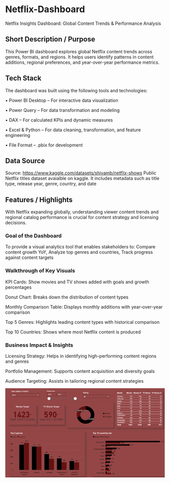 # Netflix-Dashboard

Netflix Insights Dashboard: Global Content Trends & Performance Analysis

## Short Description / Purpose
This Power BI dashboard explores global Netflix content trends across genres, formats, and regions. It helps users identify patterns in content additions, regional preferences, and year-over-year performance metrics.

## Tech Stack
The dashboard was built using the following tools and technologies:

• Power BI Desktop – For interactive data visualization

• Power Query – For data transformation and modeling

• DAX – For calculated KPIs and dynamic measures

• Excel & Python – For data cleaning, transformation, and feature engineering

• File Format – .pbix for development 

## Data Source
Source: https://www.kaggle.com/datasets/shivamb/netflix-shows
Public Netflix titles dataset avaialble on kaggle. It includes metadata such as title type, release year, genre, country, and date

## Features / Highlights
With Netflix expanding globally, understanding viewer content trends and regional catalog performance is crucial for content strategy and licensing decisions.

### Goal of the Dashboard
To provide a visual analytics tool that enables stakeholders to: Compare content growth YoY, Analyze top genres and countries, Track progress against content targets

### Walkthrough of Key Visuals

KPI Cards: Show movies and TV shows added with goals and growth percentages

Donut Chart: Breaks down the distribution of content types

Monthly Comparison Table: Displays monthly additions with year-over-year comparison

Top 5 Genres: Highlights leading content types with historical comparison

Top 10 Countries: Shows where most Netflix content is produced

### Business Impact & Insights

Licensing Strategy: Helps in identifying high-performing content regions and genres

Portfolio Management: Supports content acquisition and diversity goals

Audience Targeting: Assists in tailoring regional content strategies

![Netflix-Dashboard](https://github.com/SaketTommundrum/Netflix-Dashboard/blob/main/Netflix%20Dashboard.png)
